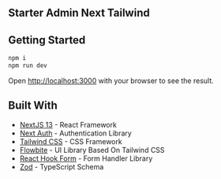 ## Starter Admin Next Tailwind

## Getting Started

```bash
npm i
npm run dev
```

Open [http://localhost:3000](http://localhost:3000) with your browser to see the result.

## Built With
* [NextJS 13](https://nextjs.org/blog/next-13) - React Framework
* [Next Auth](https://next-auth.js.org/) - Authentication Library
* [Tailwind CSS](https://tailwindcss.com/) - CSS Framework
* [Flowbite](https://flowbite.com/) - UI Library Based On Tailwind CSS
* [React Hook Form](https://react-hook-form.com/) - Form Handler Library
* [Zod](https://zod.dev/) - TypeScript Schema



